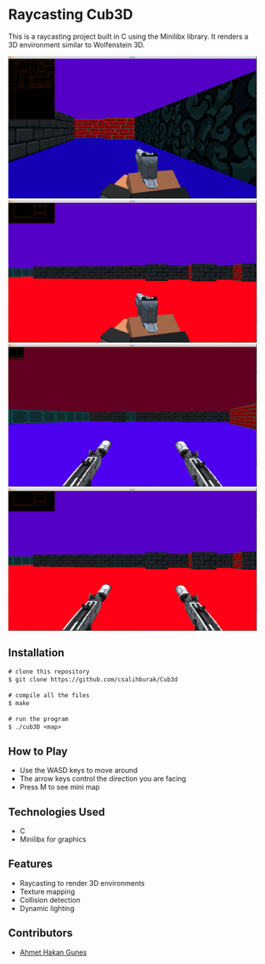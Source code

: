 # Raycasting Cub3D
This is a raycasting project built in C using the Minilibx library. It renders a 3D environment similar to Wolfenstein 3D.

<img src="https://github.com/csalihburak/Cub3d/blob/master/images/image.png" />
<img src="https://github.com/csalihburak/Cub3d/blob/master/images/image1.png" />
<img src="https://github.com/csalihburak/Cub3d/blob/master/images/image2.png" />
<img src="https://github.com/csalihburak/Cub3d/blob/master/images/image3.png" />


## Installation
```
# clone this repository
$ git clone https://github.com/csalihburak/Cub3d

# compile all the files
$ make

# run the program
$ ./cub3D <map>
```
## How to Play
+ Use the WASD keys to move around
+ The arrow keys control the direction you are facing
+ Press M to see mini map
## Technologies Used
+ C
+ Minilibx for graphics
## Features
+ Raycasting to render 3D environments
+ Texture mapping
+ Collision detection
+ Dynamic lighting

## Contributors
+ [Ahmet Hakan Gunes](https://github.com/ahmethakangunes)
